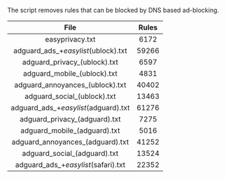 The script removes rules that can be blocked by DNS based ad-blocking.


| File | Rules |
|:----:|:-----:|
| easyprivacy.txt | 6172 |
| adguard_ads_+_easylist_(ublock).txt | 59266 |
| adguard_privacy_(ublock).txt | 6597 |
| adguard_mobile_(ublock).txt | 4831 |
| adguard_annoyances_(ublock).txt | 40402 |
| adguard_social_(ublock).txt | 13463 |
| adguard_ads_+_easylist_(adguard).txt | 61276 |
| adguard_privacy_(adguard).txt | 7275 |
| adguard_mobile_(adguard).txt | 5016 |
| adguard_annoyances_(adguard).txt | 41252 |
| adguard_social_(adguard).txt | 13524 |
| adguard_ads_+_easylist_(safari).txt | 22352 |